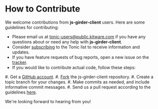 How to Contribute
=================

We welcome contributions from **js-girder-client** users.  Here are some guidelines
for contributing:

* Please email us at <tonic-users@public.kitware.com> if you have any questions about or need any help with **js-girder-client**.
* Consider [subscribing](http://public.kitware.com/mailman/listinfo/tonic-users) to the Tonic list to receive information and updates.
* If you have feature requests of bug reports, open a new issue on the [tracker](https://github.com/Kitware/js-girder-client/issues).
* If you would like to contribute actual code, follow these steps:

#. Get a [GitHub account](https://github.com/join).
#. [Fork](https://github.com/Kitware/project-name/fork) the js-girder-client repository.
#. Create a topic branch for your changes.
#. Make commits as needed, and include informative commit messages.
#. Send us a pull request according to the guidelines [here](https://htelp.github.com/articles/using-pull-requests).

We're looking forward to hearing from you!
